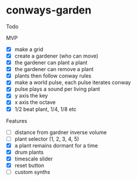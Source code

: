 # conways-garden

Todo

MVP

- [x] make a grid
- [x] create a gardener (who can move)
- [x] the gardener can plant a plant
- [x] the gardener can remove a plant
- [x] plants then follow conway rules
- [x] make a world pulse, each pulse iterates conway
- [x] pulse plays a sound per living plant
- [x] y axis the key
- [x] x axis the octave
- [x] 1/2 beat plant, 1/4, 1/8 etc

Features

- [ ] distance from gardner inverse volume
- [ ] plant selector (1, 2, 3, 4, 5)
- [x] a plant remains dormant for a time
- [x] drum plants
- [x] timescale slider
- [x] reset button
- [ ] custom synths